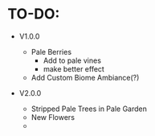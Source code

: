 TO-DO:
=

- V1.0.0
  - Pale Berries
    - Add to pale vines
    - make better effect
  - Add Custom Biome Ambiance(?)


- V2.0.0
  - Stripped Pale Trees in Pale Garden
  - New Flowers
  - 
